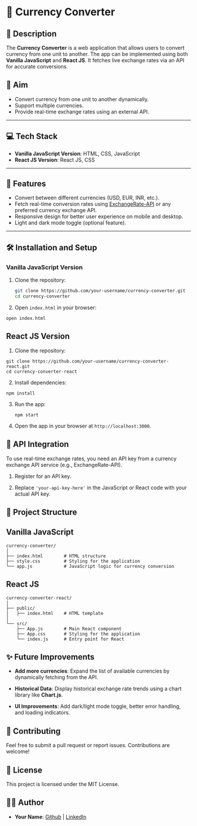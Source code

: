 # 🔴 Currency Converter

## 📝 Description
The **Currency Converter** is a web application that allows users to convert currency from one unit to another. The app can be implemented using both **Vanilla JavaScript** and **React JS**. It fetches live exchange rates via an API for accurate conversions.

## 🎯 Aim
- Convert currency from one unit to another dynamically.
- Support multiple currencies.
- Provide real-time exchange rates using an external API.

---

## 💻 Tech Stack
- **Vanilla JavaScript Version**: HTML, CSS, JavaScript
- **React JS Version**: React JS, CSS

---

## 🚀 Features
- Convert between different currencies (USD, EUR, INR, etc.).
- Fetch real-time conversion rates using [ExchangeRate-API](https://www.exchangerate-api.com/) or any preferred currency exchange API.
- Responsive design for better user experience on mobile and desktop.
- Light and dark mode toggle (optional feature).

---

## 🛠️ Installation and Setup

### Vanilla JavaScript Version

1. Clone the repository:
   ```bash
   git clone https://github.com/your-username/currency-converter.git
   cd currency-converter

2. Open ```index.html``` in your browser:

```open index.html```

## React JS Version

1. Clone the repository:
   
```
git clone https://github.com/your-username/currency-converter-react.git
cd currency-converter-react
```

2. Install dependencies:

```
npm install
```

3. Run the app:

   ```
   npm start
   ```

4. Open the app in your browser at ```http://localhost:3000```.

## 🔑 API Integration

To use real-time exchange rates, you need an API key from a currency exchange API service (e.g., ExchangeRate-API).

1. Register for an API key.

2. Replace ```'your-api-key-here'``` in the JavaScript or React code with your actual API key.

## 📂 Project Structure

## Vanilla JavaScript

```
currency-converter/
│
├── index.html        # HTML structure
├── style.css         # Styling for the application
└── app.js            # JavaScript logic for currency conversion
```

## React JS

```
currency-converter-react/
│
├── public/
│   ├── index.html    # HTML template
│
└── src/
    ├── App.js        # Main React component
    ├── App.css       # Styling for the application
    └── index.js      # Entry point for React
```

## ✨ Future Improvements

- **Add more currencies**: Expand the list of available currencies by dynamically fetching from the API.

- **Historical Data**: Display historical exchange rate trends using a chart library like **Chart.js**.

- **UI Improvements**: Add dark/light mode toggle, better error handling, and loading indicators.

## 🎉 Contributing

Feel free to submit a pull request or report issues. Contributions are welcome!

## 📄 License

This project is licensed under the MIT License.

## 👨‍💻 Author

- **Your Name**: [Github](https://github.com/vivekv2810) | [LinkedIn](https://www.linkedin.com/in/vivek-vardhan-23682521b/)
